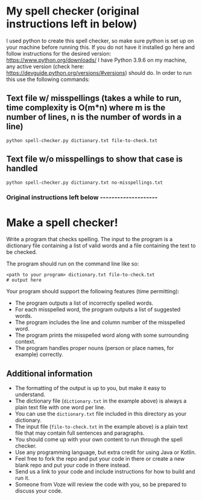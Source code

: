 # My spell checker (original instructions left in below)

I used python to create this spell checker, so make sure python is set up on your machine before running this.
If you do not have it installed go here and follow instructions for the desired version: https://www.python.org/downloads/
I have Python 3.9.6 on my machine, any active version (check here: https://devguide.python.org/versions/#versions) should do.
In order to run this use the following commands:
## Text file w/ misspellings (takes a while to run, time complexity is O(m*n) where m is the number of lines, n is the number of words in a line)
```
python spell-checker.py dictionary.txt file-to-check.txt
```
## Text file w/o misspellings to show that case is handled
```
python spell-checker.py dictionary.txt no-misspellings.txt
```

### Original instructions left below --------------------

# Make a spell checker!

Write a program that checks spelling. The input to the program is a dictionary file containing a list of valid words and a file containing the text to be checked.

The program should run on the command line like so:

```text
<path to your program> dictionary.txt file-to-check.txt
# output here
```

Your program should support the following features (time permitting):

- The program outputs a list of incorrectly spelled words.
- For each misspelled word, the program outputs a list of suggested words.
- The program includes the line and column number of the misspelled word.
- The program prints the misspelled word along with some surrounding context.
- The program handles proper nouns (person or place names, for example) correctly.


## Additional information

- The formatting of the output is up to you, but make it easy to understand.
- The dictionary file (`dictionary.txt` in the example above) is always a plain text file with one word per line.
- You can use the `dictionary.txt` file included in this directory as your dictionary.
- The input file (`file-to-check.txt` in the example above) is a plain text file that may contain full sentences and paragraphs.
- You should come up with your own content to run through the spell checker.
- Use any programming language, but extra credit for using Java or Kotlin.
- Feel free to fork the repo and put your code in there or create a new blank repo and put your code in there instead.
- Send us a link to your code and include instructions for how to build and run it.
- Someone from Voze will review the code with you, so be prepared to discuss your code.

